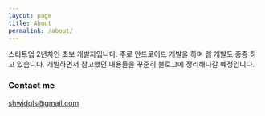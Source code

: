 ```yaml
---
layout: page
title: About
permalink: /about/
---
```


스타트업 2년차인 초보 개발자입니다. 주로 안드로이드 개발을 하며 웹 개발도 종종 하고 있습니다. 개발하면서 참고했던 내용들을 꾸준히 블로그에 정리해나갈 예정입니다.

### Contact me

[shwjdqls@gmail.com](mailto:shwjdqls@gmail.com)